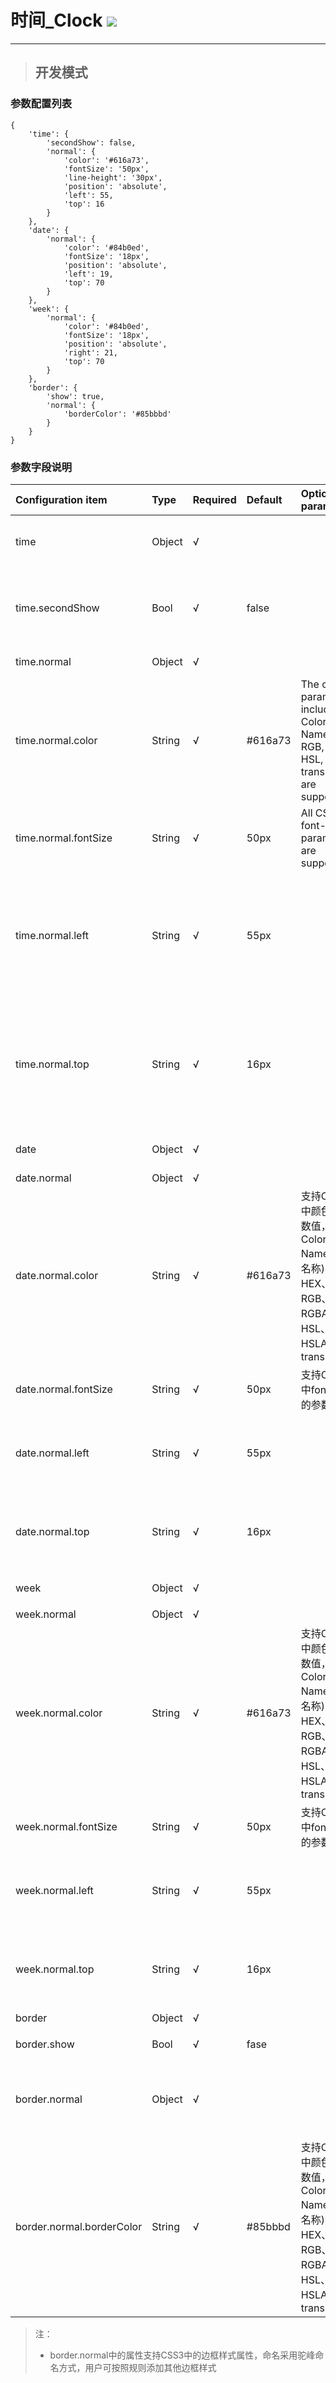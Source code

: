# 时间\_Clock ![](/assets/Clock.png)

---

> ## 开发模式

### 参数配置列表

```
{
    'time': {
        'secondShow': false,
        'normal': {
            'color': '#616a73',
            'fontSize': '50px',
            'line-height': '30px',
            'position': 'absolute',
            'left': 55,
            'top': 16
        }
    },
    'date': {
        'normal': {
            'color': '#84b0ed',
            'fontSize': '18px',
            'position': 'absolute',
            'left': 19,
            'top': 70
        }
    },
    'week': {
        'normal': {
            'color': '#84b0ed',
            'fontSize': '18px',
            'position': 'absolute',
            'right': 21,
            'top': 70
        }
    },
    'border': {
        'show': true,
        'normal': {
            'borderColor': '#85bbbd'
        }
    }
}
```

### 参数字段说明

| Configuration item | Type | Required | Default | Optional parameters | Description |
| :--- | :--- | :--- | :--- | :--- | :--- |
| time | Object | √ |  |  | The style and infomation of the time |
| time.secondShow | Bool | √ | false |  | Whether is precisely enough to show the seconds or not |
| time.normal | Object | √ |  |  | The style of the time |
| time.normal.color | String | √ | \#616a73 | The color parameters including Color Name, HEX, RGB, RGBA, HSL, HSLA, transparent are supported | The text color of the time infomation |
| time.normal.fontSize | String | √ | 50px | All CSS3 font-size parameters are supported | The fontSize of the time infomation |
| time.normal.left | String | √ | 55px |  | The gap between the time infomation's left boundary and the parent node's left boundary |
| time.normal.top | String | √ | 16px |  | The gap between the time infomation's top boundary and the parent node's top boundary |
| date | Object | √ |  |  | Time infomation and its style |
| date.normal | Object | √ |  |  | Date style |
| date.normal.color | String | √ | \#616a73 | 支持CSS3中颜色的参数值，包括Color Name\(颜色名称\)、HEX、RGB、RGBA、HSL、HSLA、transparent | The text color of the time infomation |
| date.normal.fontSize | String | √ | 50px | 支持CSS3中font-size的参数值 | 日期信息文本大小 |
| date.normal.left | String | √ | 55px |  | 日期信息文本左外边距边界与其包含块左边界之间的间距 |
| date.normal.top | String | √ | 16px |  | 日期信息文本上外边距边界与其包含块上边界之间的间距 |
| week | Object | √ |  |  | 星期信息及样式 |
| week.normal | Object | √ |  |  | 星期样式 |
| week.normal.color | String | √ | \#616a73 | 支持CSS3中颜色的参数值，包括Color Name\(颜色名称\)、HEX、RGB、RGBA、HSL、HSLA、transparent | 星期信息文本颜色 |
| week.normal.fontSize | String | √ | 50px | 支持CSS3中font-size的参数值 | 星期信息文本大小 |
| week.normal.left | String | √ | 55px |  | 星期信息文本左外边距边界与其包含块左边界之间的间距 |
| week.normal.top | String | √ | 16px |  | 星期信息文本上外边距边界与其包含块上边界之间的间距 |
| border | Object | √ |  |  | 边框样式 |
| border.show | Bool | √ | fase |  | 是否显示边框 |
| border.normal | Object | √ |  |  | 边框样式，当且仅当border.show的值为true时有效 |
| border.normal.borderColor | String | √ | \#85bbbd | 支持CSS3中颜色的参数值，包括Color Name\(颜色名称\)、HEX、RGB、RGBA、HSL、HSLA、transparent | 边框颜色 |

> 注：
>
> * border.normal中的属性支持CSS3中的边框样式属性，命名采用驼峰命名方式，用户可按照规则添加其他边框样式



